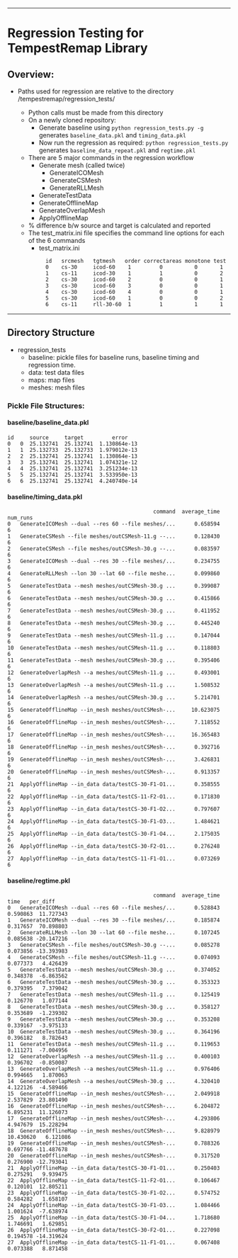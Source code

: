 ***
# Regression Testing for TempestRemap Library
## Overview:
- Paths used for regression are relative to the directory <yourpath>/tempestremap/regression_tests/
    - Python calls must be made from this directory
    - On a newly cloned repository:
        - Generate baseline using ```python regression_tests.py -g```  generates ```baseline_data.pkl``` and ```timing_data.pkl```
        - Now run the regression as required: ```python regression_tests.py ``` generates ```baseline_data_repeat.pkl``` and ```regtime.pkl```
    - There are 5 major commands in the regression workflow
      - Generate mesh (called twice)
        - GenerateICOMesh
        - GenerateCSMesh
        - GenerateRLLMesh
      - GenerateTestData
      - GenerateOfflineMap
      - GenerateOverlapMesh
      - ApplyOfflineMap
    - % difference b/w source and target is calculated and reported
    - The test_matrix.ini file  specifies the command line options for each of the 6 commands
      - test_matrix.ini
```
            id   srcmesh   tgtmesh   order correctareas monotone test
            0    cs-30     icod-60    1         0          0       1
            1    cs-11     icod-30    1         1          0       2
            2    cs-30     icod-60    2         0          0       1
            3    cs-30     icod-60    3         0          0       1
            4    cs-30     icod-60    4         0          0       1
            5    cs-30     icod-60    1         0          0       2
            6    cs-11     rll-30-60  1         1          1       1
``` 

*** 
## Directory Structure
- regression_tests
    - baseline: pickle files for baseline runs, baseline timing and regression time.
    - data: test data files
    - maps: map files
    - meshes: mesh files

### Pickle File Structures:
#### baseline/baseline_data.pkl
```
id     source     target         error
0   0  25.132741  25.132741  1.130864e-13
1   1  25.132733  25.132733  1.979012e-13
2   2  25.132741  25.132741  1.130864e-13
3   3  25.132741  25.132741  1.074321e-12
4   4  25.132741  25.132741  3.251234e-13
5   5  25.132741  25.132741  3.533950e-13
6   6  25.132741  25.132741  4.240740e-14
```

#### baseline/timing_data.pkl
```
                                              command  average_time  num_runs
0   GenerateICOMesh --dual --res 60 --file meshes/...      0.658594         6
1   GenerateCSMesh --file meshes/outCSMesh-11.g --...      0.128430         6
2   GenerateCSMesh --file meshes/outCSMesh-30.g --...      0.083597         6
3   GenerateICOMesh --dual --res 30 --file meshes/...      0.234755         6
4   GenerateRLLMesh --lon 30 --lat 60 --file meshe...      0.099860         6
5   GenerateTestData --mesh meshes/outCSMesh-30.g ...      0.399087         6
6   GenerateTestData --mesh meshes/outCSMesh-30.g ...      0.415866         6
7   GenerateTestData --mesh meshes/outCSMesh-30.g ...      0.411952         6
8   GenerateTestData --mesh meshes/outCSMesh-30.g ...      0.445240         6
9   GenerateTestData --mesh meshes/outCSMesh-11.g ...      0.147044         6
10  GenerateTestData --mesh meshes/outCSMesh-11.g ...      0.118803         6
11  GenerateTestData --mesh meshes/outCSMesh-30.g ...      0.395406         6
12  GenerateOverlapMesh --a meshes/outCSMesh-11.g ...      0.493001         6
13  GenerateOverlapMesh --a meshes/outCSMesh-11.g ...      1.508532         6
14  GenerateOverlapMesh --a meshes/outCSMesh-30.g ...      5.214701         6
15  GenerateOfflineMap --in_mesh meshes/outCSMesh-...     10.623075         6
16  GenerateOfflineMap --in_mesh meshes/outCSMesh-...      7.118552         6
17  GenerateOfflineMap --in_mesh meshes/outCSMesh-...     16.365483         6
18  GenerateOfflineMap --in_mesh meshes/outCSMesh-...      0.392716         6
19  GenerateOfflineMap --in_mesh meshes/outCSMesh-...      3.426831         6
20  GenerateOfflineMap --in_mesh meshes/outCSMesh-...      0.913357         6
21  ApplyOfflineMap --in_data data/testCS-30-F1-O1...      0.358555         6
22  ApplyOfflineMap --in_data data/testCS-11-F2-O1...      0.171830         6
23  ApplyOfflineMap --in_data data/testCS-30-F1-O2...      0.797607         6
24  ApplyOfflineMap --in_data data/testCS-30-F1-O3...      1.484621         6
25  ApplyOfflineMap --in_data data/testCS-30-F1-O4...      2.175035         6
26  ApplyOfflineMap --in_data data/testCS-30-F2-O1...      0.276248         6
27  ApplyOfflineMap --in_data data/testCS-11-F1-O1...      0.073269         6
```

#### baseline/regtime.pkl
```
                                              command  average_time       time   per_diff
0   GenerateICOMesh --dual --res 60 --file meshes/...      0.528843   0.590863  11.727343
1   GenerateICOMesh --dual --res 30 --file meshes/...      0.185874   0.317657  70.898803
2   GenerateRLLMesh --lon 30 --lat 60 --file meshe...      0.107245   0.085638 -20.147216
3   GenerateCSMesh --file meshes/outCSMesh-30.g --...      0.085278   0.073856 -13.393983
4   GenerateCSMesh --file meshes/outCSMesh-11.g --...      0.074093   0.077373   4.426439
5   GenerateTestData --mesh meshes/outCSMesh-30.g ...      0.374052   0.348378  -6.863562
6   GenerateTestData --mesh meshes/outCSMesh-30.g ...      0.353323   0.379395   7.379042
7   GenerateTestData --mesh meshes/outCSMesh-11.g ...      0.125419   0.126770   1.077144
8   GenerateTestData --mesh meshes/outCSMesh-30.g ...      0.358127   0.353689  -1.239302
9   GenerateTestData --mesh meshes/outCSMesh-30.g ...      0.353208   0.339167  -3.975133
10  GenerateTestData --mesh meshes/outCSMesh-30.g ...      0.364196   0.396182   8.782643
11  GenerateTestData --mesh meshes/outCSMesh-11.g ...      0.119653   0.111271  -7.004956
12  GenerateOverlapMesh --a meshes/outCSMesh-11.g ...      0.400103   0.396702  -0.850087
13  GenerateOverlapMesh --a meshes/outCSMesh-11.g ...      0.976406   0.994665   1.870063
14  GenerateOverlapMesh --a meshes/outCSMesh-30.g ...      4.320410   4.122126  -4.589466
15  GenerateOfflineMap --in_mesh meshes/outCSMesh-...      2.049918   2.537829  23.801490
16  GenerateOfflineMap --in_mesh meshes/outCSMesh-...      6.204872   6.895231  11.126073
17  GenerateOfflineMap --in_mesh meshes/outCSMesh-...      4.293806   4.947679  15.228294
18  GenerateOfflineMap --in_mesh meshes/outCSMesh-...      9.828979  10.430620   6.121086
19  GenerateOfflineMap --in_mesh meshes/outCSMesh-...      0.788326   0.697766 -11.487678
20  GenerateOfflineMap --in_mesh meshes/outCSMesh-...      0.317520   0.276900 -12.793041
21  ApplyOfflineMap --in_data data/testCS-30-F1-O1...      0.250403   0.275291   9.939475
22  ApplyOfflineMap --in_data data/testCS-11-F2-O1...      0.106467   0.120101  12.805211
23  ApplyOfflineMap --in_data data/testCS-30-F1-O2...      0.574752   0.584282   1.658107
24  ApplyOfflineMap --in_data data/testCS-30-F1-O3...      1.084466   1.001624  -7.638974
25  ApplyOfflineMap --in_data data/testCS-30-F1-O4...      1.718680   1.746691   1.629851
26  ApplyOfflineMap --in_data data/testCS-30-F2-O1...      0.227098   0.194578 -14.319624
27  ApplyOfflineMap --in_data data/testCS-11-F1-O1...      0.067408   0.073388   8.871458
```